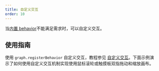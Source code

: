 ```yaml
---
title: 自定义交互
order: 10
---
```


当[内置 behavior](/zh/docs/manual/middle/states/defaultBehavior)不能满足需求时，可以自定义交互。

## 使用指南

使用 `graph.registerBehavior` 自定义交互，教程参见 [自定义交互](/zh/docs/manual/middle/states/custom-behavior)。下面示例演示了如何使用自定义交互机制实现使用鼠标滚轮或触摸板双指拖动和缩放画布。
